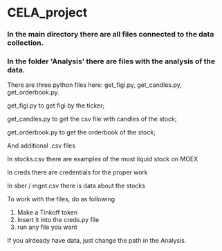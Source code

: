 # CELA_project
### In the main directory there are all files connected to the data collection.
### In the folder 'Analysis' there are files with the analysis of the data.

There are three python files here: get_figi.py, get_candles.py, get_orderbook.py.

get_figi.py to get figi by the ticker;

get_candles.py to get the csv file with candles of the stock;

get_orderbook.py to get the orderbook of the stock;

And additional .csv files

In stocks.csv there are examples of the most liquid stock on MOEX

In creds there are credentials for the proper work

In sber / mgnt.csv there is data about the stocks

To work with the files, do as following
1) Make a Tinkoff token
2) Insert it into the creds.py file
3) run any file you want

If you alrdeady have data, just change the path in the Analysis.
